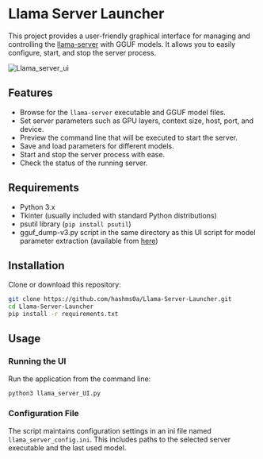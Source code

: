 # Llama Server Launcher

This project provides a user-friendly graphical interface for managing and controlling the [llama-server](https://github.com/ggml-org/llama.cpp) with GGUF models. It allows you to easily configure, start, and stop the server process.

![Llama_server_ui](https://github.com/user-attachments/assets/1e35cd19-f816-4124-93f8-fad72e665111)


## Features

- Browse for the `llama-server` executable and GGUF model files.
- Set server parameters such as GPU layers, context size, host, port, and device.
- Preview the command line that will be executed to start the server.
- Save and load parameters for different models.
- Start and stop the server process with ease.
- Check the status of the running server.

## Requirements

- Python 3.x
- Tkinter (usually included with standard Python distributions)
- psutil library (`pip install psutil`)
- gguf_dump-v3.py script in the same directory as this UI script for model parameter extraction (available from [here](https://github.com/ggerganov/llama.cpp/blob/main/tools/gguf-dump/gguf_dump_v3.py))

## Installation

Clone or download this repository:

```bash
git clone https://github.com/hashms0a/Llama-Server-Launcher.git
cd Llama-Server-Launcher
pip install -r requirements.txt
```

## Usage

### Running the UI

Run the application from the command line:

```bash
python3 llama_server_UI.py 
```

### Configuration File

The script maintains configuration settings in an ini file named `llama_server_config.ini`. This includes paths to the selected server executable and the last used model.
